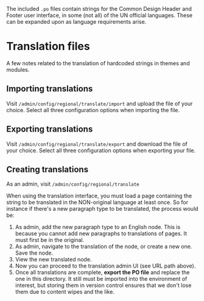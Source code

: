 The included `.po` files contain strings for the Common Design Header and Footer user interface, in some (not all) of
the UN official languages. These can be expanded upon as language requirements arise.

# Translation files

A few notes related to the translation of hardcoded strings in themes and modules.

## Importing translations

Visit `/admin/config/regional/translate/import` and upload the file of your choice. Select all three configuration options when importing the file.

## Exporting translations

Visit `/admin/config/regional/translate/export` and download the file of your choice. Select all three configuration options when exporting your file.

## Creating translations

As an admin, visit `/admin/config/regional/translate`

When using the translation interface, you must load a page containing the string to be translated in the NON-original language at least once. So for instance if there's a new paragraph type to be translated, the process would be:

1. As admin, add the new paragraph type to an English node. This is because you cannot add new paragraphs to translations of pages. It must first be in the original.
2. As admin, navigate to the translation of the node, or create a new one. Save the node.
3. View the new translated node.
4. Now you can proceed to the translation admin UI (see URL path above).
5. Once all translations are complete, **export the PO file** and replace the one in this directory. It still must be imported into the environment of interest, but storing them in version control ensures that we don't lose them due to content wipes and the like.
